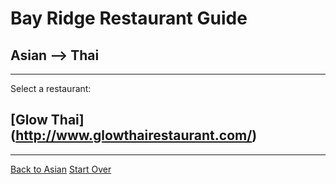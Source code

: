 # Bay Ridge Restaurant Guide
## Asian --> Thai
---
Select a restaurant:
## [Glow Thai] (http://www.glowthairestaurant.com/)
---
[Back to Asian](asian/asian.md)
[Start Over](../home.md)
